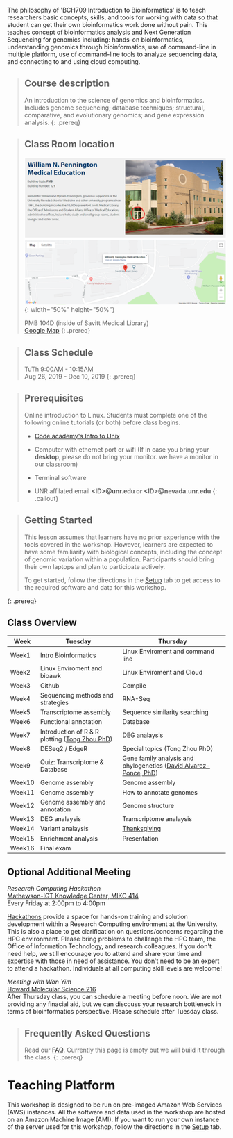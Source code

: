 ---
---

The philosophy of 'BCH709 Introduction to Bioinformatics' is to teach researchers basic concepts, skills, and tools for working with data so that student can get their own bioinformatics work done without pain. This teaches concept of bioinformatics analysis and Next Generation Sequencing for genomics including: hands-on bioinformatics, understanding genomics through bioinformatics, use of command-line in multiple platform, use of command-line tools to analyze sequencing data, and connecting to and using cloud computing.


> ## Course description
> An introduction to the science of genomics and bioinformatics. Includes genome sequencing; database techniques; structural, comparative, and evolutionary genomics; and gene expression analysis.
{: .prereq}

> ## Class Room location
> ![Classroom location](./fig/classroom_location.png){: width="50%" height="50%"}
> 
> PMB 104D (inside of Savitt Medical Library)  
> [Google Map](https://goo.gl/maps/GGx8NTwfyi8GZFpb8)
{: .prereq}

> ## Class Schedule
> TuTh 9:00AM - 10:15AM  
> Aug 26, 2019 - Dec 10, 2019
{: .prereq}

> ## Prerequisites
> Online introduction to Linux. Students must complete one of the following online tutorials (or both) before class begins.
> - [Code academy's Intro to Unix](https://www.codecademy.com/learn/learn-the-command-line "Code academy")
> - Computer with ethernet port or wifi (If in case you bring your **desktop**, please do not bring your monitor. we have a monitor in our classroom)
>
> - Terminal software
> - UNR affilated email **\<ID\>@unr.edu or \<ID\>@nevada.unr.edu**
{: .callout}

> ## Getting Started
>
> This lesson assumes that learners have no prior experience with the tools covered in the workshop. 
> However, learners are expected to have some familiarity with biological concepts,
> including the 
> concept of genomic variation within a population. Participants should bring their own laptops and plan to participate actively. 
> 
> To get started, follow the directions in the [Setup](setup.html) tab to 
> get access to the required software and data for this workshop.
> 
{: .prereq}
<!-- 
> ## Data
> 
> This workshop uses data from a long term evolution experiment published in 2016: [Tempo and mode of genome evolution in a 50,000-generation experiment](https://www.ncbi.nlm.nih.gov/pmc/articles/PMC4988878/) by Tenaillon O, Barrick JE, Ribeck N, Deatherage DE, Blanchard JL, Dasgupta A, Wu GC, Wielgoss S, Cruveiller S, Médigue C, Schneider D, and Lenski RE. (doi: 10.1038/nature18959)
>
> All of the data used in this workshop can be [downloaded from Figshare](https://figshare.com/articles/Data_Carpentry_Genomics_beta_2_0/7726454). 
> More information about this data is available on the [Data page](https://datacarpentry.org/organization-genomics/data/).
{: .prereq} 
-->

## Class Overview 

| Week    | Tuesday | Thursday|
| ------- | ---------- |---------- |
|Week1|Intro Bioinformatics|Linux Enviroment and command line|
|Week2|Linux Enviroment and bioawk|Linux Enviroment and Cloud|
|Week3|Github|Compile|
|Week4|Sequencing methods and strategies|RNA-Seq|
|Week5|Transcriptome assembly|Sequence similarity searching|
|Week6|Functional annotation|Database|
|Week7|Introduction of R &  R plotting ([Tong Zhou PhD](http://tongzhoulab.org/))|DEG analaysis
|Week8|DESeq2 / EdgeR|Special topics (Tong Zhou PhD)|
|Week9|Quiz: Transcriptome & Database|Gene family analysis and phylogenetics ([David Alvarez-Ponce, PhD](https://genomeevol.wordpress.com/))|
|Week10|Genome assembly|Genome assembly|
|Week11|Genome assembly|How to annotate genomes|
|Week12|Genome assembly and annotation|Genome structure|
|Week13|DEG analaysis|Transcriptome analaysis
|Week14|Variant analaysis|[Thanksgiving](https://giphy.com/search/dance)|
|Week15|Enrichment analysis|Presentation|
|Week16|Final exam|

## Optional Additional Meeting

_Research Computing Hackathon_  
[Mathewson-IGT Knowledge Center, MIKC 414](https://events.unr.edu/mathewson-igt_knowledge_center_508#.XVyb3OhKiiM)  
Every Friday at 2:00pm to 4:00pm

[Hackathons](https://en.wikipedia.org/wiki/Hackathon) provide a space for hands-on training and solution development within a Research Computing environment at the University. This is also a place to get clarification on questions/concerns regarding the HPC environment. Please bring problems to challenge the HPC team, the Office of Information Technology, and research colleagues. If you don't need help, we still encourage you to attend and share your time and expertise with those in need of assistance. You don’t need to be an expert to attend a hackathon. Individuals at all computing skill levels are welcome!

_Meeting with Won Yim_  
[Howard Molecular Science 216](https://goo.gl/maps/o41BMmcawsTPoES57)  
After Thursday class, you can schedule a meeting before noon. We are not providing any finacial aid, but we can disccuss your research bottleneck in terms of bioinformatics perspective. Please schedule after Tuesday class.


> ## Frequently Asked Questions
> Read our [FAQ](./_episodes/FAQ/FAQ.md). Currently this page is empty but we will build it through the class.
{: .prereq}

# Teaching Platform
This workshop is designed to be run on pre-imaged Amazon Web Services (AWS)
instances. All the software and data used in the workshop are hosted on an Amazon Machine Image (AMI).
If you want to run your own instance of the server used for this workshop, follow the directions in the [Setup](setup.html) tab.
